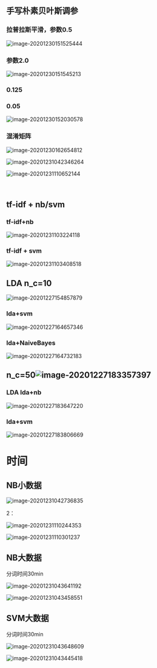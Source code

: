 ##  手写朴素贝叶斯调参

### 拉普拉斯平滑，参数0.5

![image-20201230151525444](C:\Users\许子康\AppData\Roaming\Typora\typora-user-images\image-20201230151525444.png)

### 参数2.0

![image-20201230151545213](C:\Users\许子康\AppData\Roaming\Typora\typora-user-images\image-20201230151545213.png)

### 0.125



### 0.05

![image-20201230152030578](C:\Users\许子康\AppData\Roaming\Typora\typora-user-images\image-20201230152030578.png)

### 混淆矩阵

![image-20201230162654812](C:\Users\许子康\AppData\Roaming\Typora\typora-user-images\image-20201230162654812.png)

![image-20201231042346264](C:\Users\许子康\AppData\Roaming\Typora\typora-user-images\image-20201231042346264.png)

![image-20201231110652144](C:\Users\许子康\AppData\Roaming\Typora\typora-user-images\image-20201231110652144.png)

​	

## tf-idf + nb/svm

###  tf-idf+nb

![image-20201231103224118](C:\Users\许子康\AppData\Roaming\Typora\typora-user-images\image-20201231103224118.png)

### tf-idf + svm

![image-20201231103408518](C:\Users\许子康\AppData\Roaming\Typora\typora-user-images\image-20201231103408518.png)







## LDA n_c=10

![image-20201227154857879](C:\Users\许子康\AppData\Roaming\Typora\typora-user-images\image-20201227154857879.png)

### lda+svm

![image-20201227164657346](C:\Users\许子康\AppData\Roaming\Typora\typora-user-images\image-20201227164657346.png)

### lda+NaiveBayes

![image-20201227164732183](C:\Users\许子康\AppData\Roaming\Typora\typora-user-images\image-20201227164732183.png)

## n_c=50![image-20201227183357397](C:\Users\许子康\AppData\Roaming\Typora\typora-user-images\image-20201227183357397.png)

### LDA lda+nb

![image-20201227183647220](C:\Users\许子康\AppData\Roaming\Typora\typora-user-images\image-20201227183647220.png)

### lda+svm

![image-20201227183806669](C:\Users\许子康\AppData\Roaming\Typora\typora-user-images\image-20201227183806669.png)





# 时间

## NB小数据

![image-20201231042736835](C:\Users\许子康\AppData\Roaming\Typora\typora-user-images\image-20201231042736835.png)

2：

![image-20201231110244353](C:\Users\许子康\AppData\Roaming\Typora\typora-user-images\image-20201231110244353.png)

![image-20201231110301237](C:\Users\许子康\AppData\Roaming\Typora\typora-user-images\image-20201231110301237.png)

## NB大数据

分词时间30min

![image-20201231043641192](C:\Users\许子康\AppData\Roaming\Typora\typora-user-images\image-20201231043641192.png)

![image-20201231043458551](C:\Users\许子康\AppData\Roaming\Typora\typora-user-images\image-20201231043458551.png)

## SVM大数据

分词时间30min 

![image-20201231043648609](C:\Users\许子康\AppData\Roaming\Typora\typora-user-images\image-20201231043648609.png)

![image-20201231043445418](C:\Users\许子康\AppData\Roaming\Typora\typora-user-images\image-20201231043445418.png)

